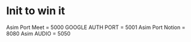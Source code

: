 # Init to win it

Asim Port Meet = 5000
GOOGLE AUTH PORT = 5001
Asim Port Notion = 8080
Asim AUDIO = 5050